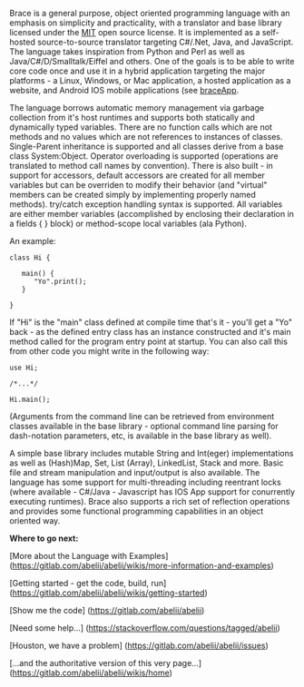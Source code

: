 Brace is a general purpose, object oriented programming language with an emphasis on simplicity and practicality, with a translator and base library licensed under the [MIT](https://opensource.org/licenses/MIT) open source license.  It is implemented as a self-hosted source-to-source translator targeting C#/.Net, Java, and JavaScript.  The language takes inspiration from Python and Perl as well as Java/C#/D/Smalltalk/Eiffel and others.  One of the goals is to be able to write core code once and use it in a hybrid application targeting the major platforms - a Linux, Windows, or Mac application, a hosted application as a website, and Android IOS mobile applications (see [braceApp](https://gitlab.com/abelii/abeliiapp).

The language borrows automatic memory management via garbage collection from it's host runtimes and supports both statically and dynamically typed variables.  There are no function calls which are not methods and no values which are not references to instances of classes.  Single-Parent inheritance is supported and all classes derive from a base class System:Object.  Operator overloading is supported (operations are translated to method call names by convention).  There is also built - in support for accessors, default accessors are created for all member variables but can be overriden to modify their behavior (and "virtual" members can be created simply by implementing properly named methods).  try/catch exception handling syntax is supported.  All variables are either member variables (accomplished by enclosing their declaration in a fields { } block) or method-scope local variables (ala Python).  

An example: 

```
class Hi {

   main() {
      "Yo".print();
   }

}
```


If "Hi" is the "main" class defined at compile time that's it - you'll get a "Yo" back - as the defined entry class has an instance constructed and it's main method called for the program entry point at startup.  You can also call this from other code you might write in the following way:

```
use Hi;

/*...*/

Hi.main();
```

(Arguments from the command line can be retrieved from environment classes available in the base library - optional command line parsing for dash-notation parameters, etc, is available in the base library as well).

A simple base library includes mutable String and Int(eger) implementations as well as (Hash)Map, Set, List (Array), LinkedList, Stack and more.  Basic file and stream manipulation and input/output is also available.  The language has some support for multi-threading including reentrant locks (where available - C#/Java - Javascript has IOS App support for conurrently executing runtimes).  Brace also supports a rich set of reflection operations and provides some functional programming capabilities in an object oriented way.  

**Where to go next:**

[More about the Language with Examples] (https://gitlab.com/abelii/abelii/wikis/more-information-and-examples)

[Getting started - get the code, build, run] (https://gitlab.com/abelii/abelii/wikis/getting-started)

[Show me the code] (https://gitlab.com/abelii/abelii)

[Need some help...] (https://stackoverflow.com/questions/tagged/abelii)

[Houston, we have a problem] (https://gitlab.com/abelii/abelii/issues)

[...and the authoritative version of this very page...] (https://gitlab.com/abelii/abelii/wikis/home)
